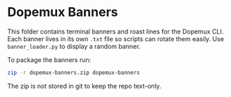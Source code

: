 # Dopemux Banners

This folder contains terminal banners and roast lines for the Dopemux CLI.
Each banner lives in its own `.txt` file so scripts can rotate them easily.
Use `banner_loader.py` to display a random banner.

To package the banners run:

```bash
zip -r dopemux-banners.zip dopemux-banners
```

The zip is not stored in git to keep the repo text-only.
